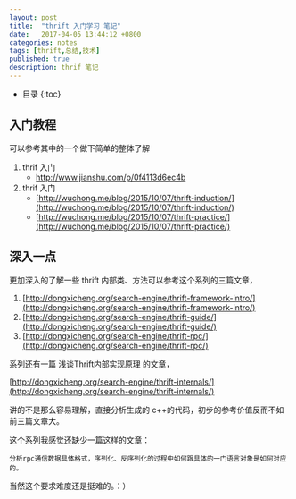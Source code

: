 ```yaml
---
layout: post
title:  "thrift 入门学习 笔记"
date:   2017-04-05 13:44:12 +0800
categories: notes
tags: [thrift,总结,技术]
published: true
description: thrif 笔记
---
```

* 目录
{:toc}


## 入门教程
可以参考其中的一个做下简单的整体了解

1. thrif 入门
    - [http://www.jianshu.com/p/0f4113d6ec4b  ](http://www.jianshu.com/p/0f4113d6ec4b  )
2. thrif 入门
   - [http://wuchong.me/blog/2015/10/07/thrift-induction/](http://wuchong.me/blog/2015/10/07/thrift-induction/)
   - [http://wuchong.me/blog/2015/10/07/thrift-practice/](http://wuchong.me/blog/2015/10/07/thrift-practice/)

## 深入一点
更加深入的了解一些 thrift 内部类、方法可以参考这个系列的三篇文章，

1. [http://dongxicheng.org/search-engine/thrift-framework-intro/](http://dongxicheng.org/search-engine/thrift-framework-intro/)
2. [http://dongxicheng.org/search-engine/thrift-guide/](http://dongxicheng.org/search-engine/thrift-guide/)
3. [http://dongxicheng.org/search-engine/thrift-rpc/](http://dongxicheng.org/search-engine/thrift-rpc/)


系列还有一篇 浅谈Thrift内部实现原理 的文章，

​[http://dongxicheng.org/search-engine/thrift-internals/](http://dongxicheng.org/search-engine/thrift-internals/)


讲的不是那么容易理解，直接分析生成的 c++的代码，初步的参考价值反而不如前三篇文章大。

这个系列我感觉还缺少一篇这样的文章：

    分析rpc通信数据具体格式，序列化、反序列化的过程中如何跟具体的一门语言对象是如何对应的。

当然这个要求难度还是挺难的。：）
